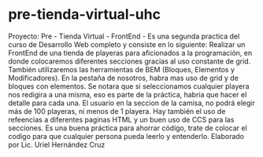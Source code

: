 # pre-tienda-virtual-uhc
Proyecto: Pre - Tienda Virtual - FrontEnd -
Es una segunda practica del curso de Desarrollo Web completo y consiste en lo siguiente:
Realizar un FrontEnd de una tienda de playeras para aficionados a la programación, en donde colocaremos diferentes secciones gracias al uso constante de grid.
También utilizaremos las herramientas de BEM (Bloques, Elementos y Modificadores).
En la pestaña de nosotros, habra mas uso de grid y de bloques con elementos.
Se notara que si seleccionamos cualquier playera nos redigira a una misma, eso es parte de la práctica, habria que hacer el detalle para cada una.
El usuario en la seccion de la camisa, no podrá elegir más de 100 playeras, ni menos de 1 playera.
Hay también el uso de refeencias a diferentes paginas HTML y un buen uso de CCS para las secciones.
Es una buena práctica para ahorrar código, trate de colocar el codigo para que cualquier persona pueda leerlo y entenderlo.
Elaborado por Lic. Uriel Hernández Cruz
